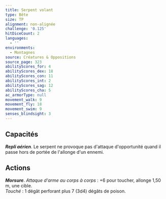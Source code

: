 ```yaml
---
title: Serpent volant
type: Bête
size: TP
alignment: non-alignée
challenge: '0.125'
hitDiceCount: 2
languages:
  - ''
environments:
  - Montagnes
source: Créatures & Oppositions
source_page: 323
abilityScores_for: 4
abilityScores_dex: 18
abilityScores_con: 11
abilityScores_int: 2
abilityScores_sag: 12
abilityScores_cha: 5
ac_armorType: null
movement_walk: 9
movement_fly: 18
movement_swim: 9
senses_blindsight: 3
---
```

## Capacités
_**Repli aérien**_. Le serpent ne provoque pas d'attaque d'opportunité quand il passe hors de portée de l'allonge d'un ennemi.

## Actions
_**Morsure**_. _Attaque d'arme au corps à corps_ : +6 pour toucher, allonge 1,50 m, une cible.  
_Touché_ : 1 dégât perforant plus 7 (3d4) dégâts de poison.
